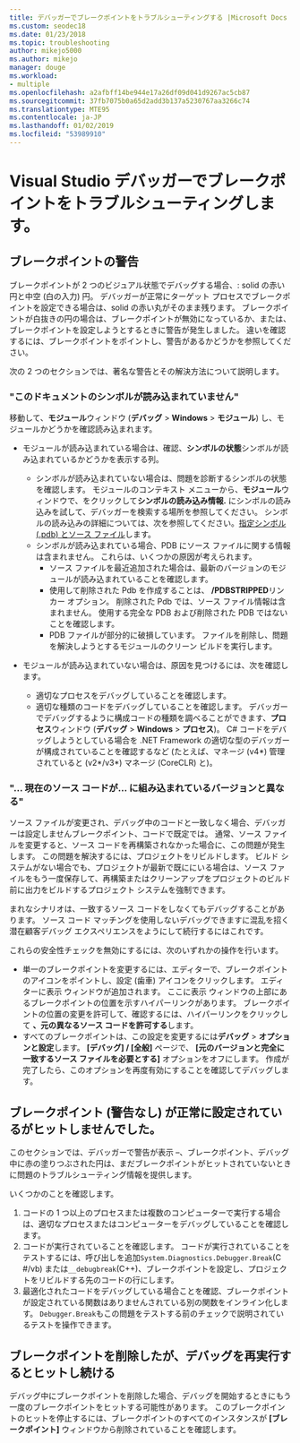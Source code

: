 ```yaml
---
title: デバッガーでブレークポイントをトラブルシューティングする |Microsoft Docs
ms.custom: seodec18
ms.date: 01/23/2018
ms.topic: troubleshooting
author: mikejo5000
ms.author: mikejo
manager: douge
ms.workload:
- multiple
ms.openlocfilehash: a2afbff14be944e17a26df09d041d9267ac5cb87
ms.sourcegitcommit: 37fb7075b0a65d2add3b137a5230767aa3266c74
ms.translationtype: MTE95
ms.contentlocale: ja-JP
ms.lasthandoff: 01/02/2019
ms.locfileid: "53989910"
---
```

# <a name="troubleshoot-breakpoints-in-the-visual-studio-debugger"></a>Visual Studio デバッガーでブレークポイントをトラブルシューティングします。

## <a name="breakpoint-warnings"></a>ブレークポイントの警告

ブレークポイントが 2 つのビジュアル状態でデバッグする場合、: solid の赤い円と中空 (白の入力) 円。 デバッガーが正常にターゲット プロセスでブレークポイントを設定できる場合は、solid の赤い丸がそのまま残ります。 ブレークポイントが白抜きの円の場合は、ブレークポイントが無効になっているか、または、ブレークポイントを設定しようとするときに警告が発生しました。 違いを確認するには、ブレークポイントをポイントし、警告があるかどうかを参照してください。

次の 2 つのセクションでは、著名な警告とその解決方法について説明します。 

### <a name="no-symbols-have-been-loaded-for-this-document"></a>"このドキュメントのシンボルが読み込まれていません" 

移動して、**モジュール**ウィンドウ (**デバッグ** > **Windows** > **モジュール**) し、モジュールかどうかを確認読み込まれます。  
* モジュールが読み込まれている場合は、確認、**シンボルの状態**シンボルが読み込まれているかどうかを表示する列。 
  * シンボルが読み込まれていない場合は、問題を診断するシンボルの状態を確認します。 モジュールのコンテキスト メニューから、**モジュール**ウィンドウで、をクリックして**シンボルの読み込み情報.** にシンボルの読み込みを試して、デバッガーを検索する場所を参照してください。 シンボルの読み込みの詳細については、次を参照してください。[指定シンボル (.pdb) とソース ファイル](../debugger/specify-symbol-dot-pdb-and-source-files-in-the-visual-studio-debugger.md)します。  
  * シンボルが読み込まれている場合、PDB にソース ファイルに関する情報は含まれません。 これらは、いくつかの原因が考えられます。 
    * ソース ファイルを最近追加された場合は、最新のバージョンのモジュールが読み込まれていることを確認します。  
    * 使用して削除された Pdb を作成することは、 **/PDBSTRIPPED**リンカー オプション。 削除された Pdb では、ソース ファイル情報は含まれません。 使用する完全な PDB および削除された PDB ではないことを確認します。  
    * PDB ファイルが部分的に破損しています。 ファイルを削除し、問題を解決しようとするモジュールのクリーン ビルドを実行します。 

* モジュールが読み込まれていない場合は、原因を見つけるには、次を確認します。 
  * 適切なプロセスをデバッグしていることを確認します。 
  * 適切な種類のコードをデバッグしていることを確認します。 デバッガーでデバッグするように構成コードの種類を調べることができます、**プロセス**ウィンドウ (**デバッグ** > **Windows**  >  **プロセス**)。 C# コードをデバッグしようとしている場合を .NET Framework の適切な型のデバッガーが構成されていることを確認するなど (たとえば、マネージ (v4\*) 管理されていると (v2\*/v3\*) マネージ (CoreCLR) と)。 

### <a name="-the-current-source-code-is-different-from-the-version-built-into"></a>"… 現在のソース コードが... に組み込まれているバージョンと異なる" 

ソース ファイルが変更され、デバッグ中のコードと一致しなく場合、デバッガーは設定しませんブレークポイント、コードで既定では。 通常、ソース ファイルを変更すると、ソース コードを再構築されなかった場合に、この問題が発生します。 この問題を解決するには、プロジェクトをリビルドします。 ビルド システムがない場合でも、プロジェクトが最新で既ににいる場合は、ソース ファイルをもう一度保存して、再構築またはクリーンアップをプロジェクトのビルド前に出力をビルドするプロジェクト システムを強制できます。 

まれなシナリオは、一致するソース コードをしなくてもデバッグすることがあります。 ソース コード マッチングを使用しないデバッグできますに混乱を招く潜在顧客デバッグ エクスペリエンスをようにして続行するにはこれです。  

これらの安全性チェックを無効にするには、次のいずれかの操作を行います。 
* 単一のブレークポイントを変更するには、エディターで、ブレークポイントのアイコンをポイントし、設定 (歯車) アイコンをクリックします。 エディターに表示 ウィンドウが追加されます。 ここに表示 ウィンドウの上部にあるブレークポイントの位置を示すハイパーリンクがあります。 ブレークポイントの位置の変更を許可して、確認するには、ハイパーリンクをクリックして **、元の異なるソース コードを許可する**します。
* すべてのブレークポイントは、この設定を変更するには**デバッグ** > **オプションと設定**します。 **[デバッグ] / [全般]** ページで、 **[元のバージョンと完全に一致するソース ファイルを必要とする]** オプションをオフにします。 作成が完了したら、このオプションを再度有効にすることを確認してデバッグします。 

## <a name="the-breakpoint-was-successfully-set-no-warning-but-didnt-hit"></a>ブレークポイント (警告なし) が正常に設定されているがヒットしませんでした。 

このセクションでは、デバッガーで警告が表示 –、ブレークポイント、デバッグ中に赤の塗りつぶされた円は、まだブレークポイントがヒットされていないときに問題のトラブルシューティング情報を提供します。 

いくつかのことを確認します。 
1. コードの 1 つ以上のプロセスまたは複数のコンピューターで実行する場合は、適切なプロセスまたはコンピューターをデバッグしていることを確認します。  
2. コードが実行されていることを確認します。 コードが実行されていることをテストするには、呼び出しを追加`System.Diagnostics.Debugger.Break`(C #/vb) または`__debugbreak`(C++)、ブレークポイントを設定し、プロジェクトをリビルドする先のコードの行にします。 
3. 最適化されたコードをデバッグしている場合ことを確認、ブレークポイントが設定されている関数はありませんされている別の関数をインライン化します。 `Debugger.Break`もこの問題をテストする前のチェックで説明されているテストを操作できます。 

## <a name="i-deleted-a-breakpoint-but-i-continue-to-hit-it-when-i-start-debugging-again"></a>ブレークポイントを削除したが、デバッグを再実行するとヒットし続ける 

デバッグ中にブレークポイントを削除した場合、デバッグを開始するときにもう一度のブレークポイントをヒットする可能性があります。 このブレークポイントのヒットを停止するには、ブレークポイントのすべてのインスタンスが **[ブレークポイント]** ウィンドウから削除されていることを確認します。  
